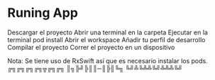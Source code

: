 # Runing App
Descargar el proyecto 
Abrir una terminal en la carpeta 
Ejecutar en la terminal pod install 
Abrir el workspace
Añadir tu perfil de desarrollo
Compilar el proyecto
Correr el proyecto en un dispositivo 

Nota: Se tiene uso de RxSwift así que es necesario instalar los pods.
╔╗╔╗╔╗╔╗╦╔╗╔╗
║╗╠╝╠║║─║╠║╚╗
╚╝╩╚╩╩╚╝╩╩╩╚╝
